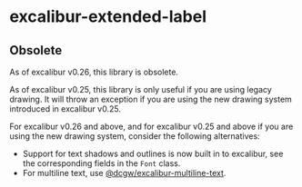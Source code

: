 # excalibur-extended-label

## Obsolete

As of excalibur v0.26, this library is obsolete.

As of excalibur v0.25, this library is only useful if you are using legacy
drawing. It will throw an exception if you are using the new drawing system
introduced in excalibur v0.25.

For excalibur v0.26 and above, and for excalibur v0.25 and above if you are
using the new drawing system, consider the following alternatives:

-   Support for text shadows and outlines is now built in to excalibur, see the
    corresponding fields in the `Font` class.
-   For multiline text, use
    [@dcgw/excalibur-multiline-text](https://github.com/dcgw/excalibur-multiline-text).
